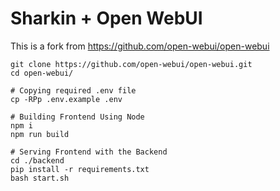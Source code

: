 # Sharkin + Open WebUI

This is a fork from https://github.com/open-webui/open-webui

```
git clone https://github.com/open-webui/open-webui.git
cd open-webui/

# Copying required .env file
cp -RPp .env.example .env

# Building Frontend Using Node
npm i
npm run build

# Serving Frontend with the Backend
cd ./backend
pip install -r requirements.txt
bash start.sh
```